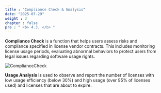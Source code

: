 ```yaml
---
title : "Compliance Check & Analysis"
date: "2025-07-29" 
weight : 3
chapter : false
pre : " <b> 4.3. </b> "
---
```

**Compliance Check** is a function that helps users assess risks and compliance specified in license vendor contracts. This includes monitoring license usage periods, evaluating abnormal behaviors to protect users from legal issues regarding software usage rights.

![ComplianceCheck](/images/4.Function/431-Compliance.png)

**Usage Analysis** is used to observe and report the number of licenses with low usage efficiency (below 30%) and high usage (over 95% of licenses used) and licenses that are about to expire.